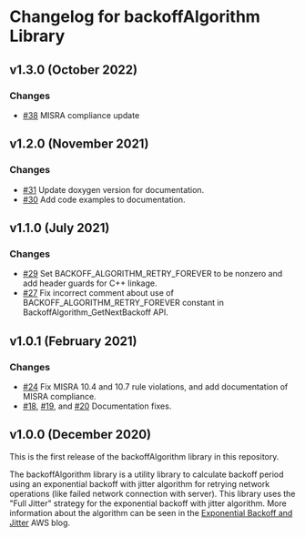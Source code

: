 # Changelog for backoffAlgorithm Library

## v1.3.0 (October 2022)

### Changes

- [#38](https://github.com/FreeRTOS/backoffAlgorithm/pull/38) MISRA compliance update

## v1.2.0 (November 2021)

### Changes

- [#31](https://github.com/FreeRTOS/backoffAlgorithm/pull/31) Update doxygen version for documentation.
- [#30](https://github.com/FreeRTOS/backoffAlgorithm/pull/30) Add code examples to documentation.

## v1.1.0 (July 2021)

### Changes

- [#29](https://github.com/FreeRTOS/backoffAlgorithm/pull/29) Set BACKOFF_ALGORITHM_RETRY_FOREVER to be nonzero and add header guards for C++ linkage.
- [#27](https://github.com/FreeRTOS/backoffAlgorithm/pull/27) Fix incorrect comment about use of BACKOFF_ALGORITHM_RETRY_FOREVER constant in BackoffAlgorithm_GetNextBackoff API.

## v1.0.1 (February 2021)

### Changes

- [#24](https://github.com/FreeRTOS/backoffAlgorithm/pull/24) Fix MISRA 10.4 and 10.7 rule violations, and add documentation of MISRA compliance.
- [#18](https://github.com/FreeRTOS/backoffAlgorithm/pull/18), [#19](https://github.com/FreeRTOS/backoffAlgorithm/pull/19), and [#20](https://github.com/FreeRTOS/backoffAlgorithm/pull/20) Documentation fixes.

## v1.0.0 (December 2020)

This is the first release of the backoffAlgorithm library in this repository.

The backoffAlgorithm library is a utility library to calculate backoff period using an exponential backoff with jitter algorithm for retrying network operations (like failed network connection with server).
This library uses the "Full Jitter" strategy for the exponential backoff with jitter algorithm.
More information about the algorithm can be seen in the [Exponential Backoff and Jitter](https://aws.amazon.com/blogs/architecture/exponential-backoff-and-jitter/) AWS blog.
